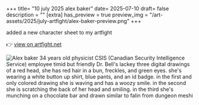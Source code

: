 +++
title= "10 july 2025 alex baker"
date= 2025-07-10
draft= false
description = ""
[extra]
has_preview = true
preview_img = "/art-assets/2025/july-artfight/alex-baker-preview.png"
+++

added a new character sheet to my artfight 

👉 [view on artfight.net](https://artfight.net/character/7655974.alex-baker)

![Alex baker 
34 years old
physicist 
CSIS (Canadian Security Intelligence Service) employee 
timid but friendly
Dr. Bell's lackey 
three digital drawings of a red head, she has red hair in a bun, freckles, and green eyes. she's wearing a white button up shirt, blue pants, and an id badge. in the first and only colored drawing she is waving and has a woozy smile. in the second she is scratching the back of her head and smiling. in the third she's munching on a chocolate bar and drawn similar to falin from dungeon meshi](/art-assets/2025/july-artfight/alex-baker.png)
